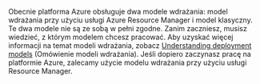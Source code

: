 Obecnie platforma Azure obsługuje dwa modele wdrażania: model wdrażania przy użyciu usługi Azure Resource Manager i model klasyczny. Te dwa modele nie są ze sobą w pełni zgodne. Zanim zaczniesz, musisz wiedzieć, z którym modelem chcesz pracować. Aby uzyskać więcej informacji na temat modeli wdrażania, zobacz [Understanding deployment models](../articles/resource-manager-deployment-model.md) (Omówienie modeli wdrażania). Jeśli dopiero zaczynasz pracę na platformie Azure, zalecamy użycie modelu wdrażania przy użyciu usługi Resource Manager.
